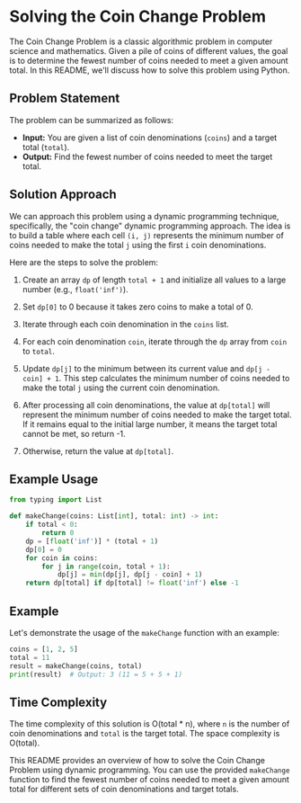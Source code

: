 # Solving the Coin Change Problem

The Coin Change Problem is a classic algorithmic problem in computer science and mathematics. Given a pile of coins of different values, the goal is to determine the fewest number of coins needed to meet a given amount total. In this README, we'll discuss how to solve this problem using Python.

## Problem Statement

The problem can be summarized as follows:

- **Input:** You are given a list of coin denominations (`coins`) and a target total (`total`).
- **Output:** Find the fewest number of coins needed to meet the target total.

## Solution Approach

We can approach this problem using a dynamic programming technique, specifically, the "coin change" dynamic programming approach. The idea is to build a table where each cell `(i, j)` represents the minimum number of coins needed to make the total `j` using the first `i` coin denominations.

Here are the steps to solve the problem:

1. Create an array `dp` of length `total + 1` and initialize all values to a large number (e.g., `float('inf')`).

2. Set `dp[0]` to 0 because it takes zero coins to make a total of 0.

3. Iterate through each coin denomination in the `coins` list.

4. For each coin denomination `coin`, iterate through the `dp` array from `coin` to `total`.

5. Update `dp[j]` to the minimum between its current value and `dp[j - coin] + 1`. This step calculates the minimum number of coins needed to make the total `j` using the current coin denomination.

6. After processing all coin denominations, the value at `dp[total]` will represent the minimum number of coins needed to make the target total. If it remains equal to the initial large number, it means the target total cannot be met, so return -1.

7. Otherwise, return the value at `dp[total]`.

## Example Usage

```python
from typing import List

def makeChange(coins: List[int], total: int) -> int:
    if total < 0:
        return 0
    dp = [float('inf')] * (total + 1)
    dp[0] = 0
    for coin in coins:
        for j in range(coin, total + 1):
            dp[j] = min(dp[j], dp[j - coin] + 1)
    return dp[total] if dp[total] != float('inf') else -1
```

## Example

Let's demonstrate the usage of the `makeChange` function with an example:

```python
coins = [1, 2, 5]
total = 11
result = makeChange(coins, total)
print(result)  # Output: 3 (11 = 5 + 5 + 1)
```

## Time Complexity

The time complexity of this solution is O(total * n), where `n` is the number of coin denominations and `total` is the target total. The space complexity is O(total).

This README provides an overview of how to solve the Coin Change Problem using dynamic programming. You can use the provided `makeChange` function to find the fewest number of coins needed to meet a given amount total for different sets of coin denominations and target totals.